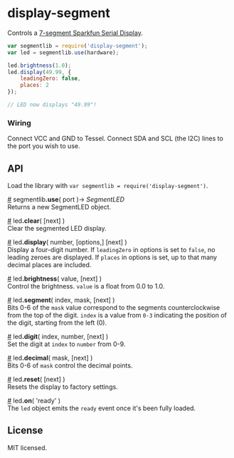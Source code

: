 # display-segment

Controls a [7-segment Sparkfun Serial Display](https://www.sparkfun.com/products/11442).

```js
var segmentlib = require('display-segment');
var led = segmentlib.use(hardware);

led.brightness(1.0);
led.display(49.99, {
	leadingZero: false,
	places: 2
});

// LED now displays "49.99"!
```

### Wiring

Connect VCC and GND to Tessel. Connect SDA and SCL (the I2C) lines to the port you wish to use.

## API

Load the library with `var segmentlib = require('display-segment')`.

&#x20;<a href="#api-segmentlib-use-port-SegmentLED" name="api-segmentlib-use-port-SegmentLED">#</a> segmentlib<b>.use</b>( port )&rarr; <i>SegmentLED</i>  
Returns a new SegmentLED object.

&#x20;<a href="#api-led-clear-next" name="api-led-clear-next">#</a> led<b>.clear</b>( [next] )  
Clear the segmented LED display.

&#x20;<a href="#api-led-display-number-options-next" name="api-led-display-number-options-next">#</a> led<b>.display</b>( number, [options,] [next] )  
Display a four-digit number. If `leadingZero` in options is set to `false`, no leading zeroes are displayed. If `places` in options is set, up to that many decimal places are included.

&#x20;<a href="#api-led-brightness-value-next" name="api-led-brightness-value-next">#</a> led<b>.brightness</b>( value, [next] )  
Control the brightness. `value` is a float from 0.0 to 1.0.

&#x20;<a href="#api-led-segment-index-mask-next" name="api-led-segment-index-mask-next">#</a> led<b>.segment</b>( index, mask, [next] )  
Bits 0-6 of the `mask` value correspond to the segments counterclockwise from the top of the digit. `index` is a value from `0-3` indicating the position of the digit, starting from the left (0).

&#x20;<a href="#api-led-digit-index-number-next" name="api-led-digit-index-number-next">#</a> led<b>.digit</b>( index, number, [next] )  
Set the digit at `index` to `number` from 0-9.

&#x20;<a href="#api-led-decimal-mask-next" name="api-led-decimal-mask-next">#</a> led<b>.decimal</b>( mask, [next] )  
Bits 0-6 of `mask` control the decimal points.

&#x20;<a href="#api-led-reset-next" name="api-led-reset-next">#</a> led<b>.reset</b>( [next] )  
Resets the display to factory settings.

&#x20;<a href="#api-led-on-ready" name="api-led-on-ready">#</a> led<b>.on</b>( 'ready' )  
The `led` object emits the `ready` event once it's been fully loaded.

## License

MIT licensed.
